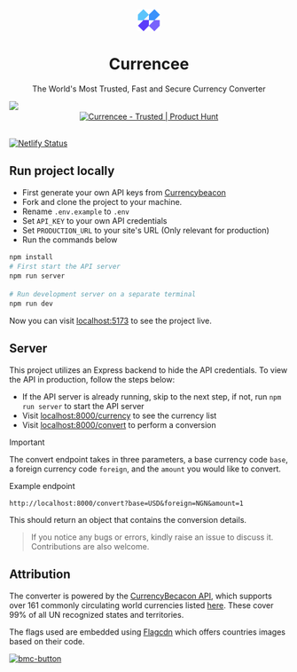 <div align="center">
<a href="https://curencee.pro"><img src="public/logo.png" alt="logo" width="40px"></a>  
</div>

<div align="center">
<h1>Currencee</h1>
<p>The World's Most Trusted, Fast and Secure Currency Converter</p> 
</div>

<img src="https://res.cloudinary.com/victoreke/image/upload/v1722546085/currencee/cover.png">

<br />
<div align="center">
<a href="https://www.producthunt.com/posts/currencee?utm_source=badge-featured&utm_medium=badge&utm_souce=badge-currencee" target="_blank"><img src="https://api.producthunt.com/widgets/embed-image/v1/featured.svg?post_id=351079&theme=light" alt="Currencee - Trusted | Product Hunt" style="width: 190px; height: 54px;" width="250" height="54" /></a>
</div><br>

[![Netlify Status](https://api.netlify.com/api/v1/badges/f7c5c576-f1b4-40f9-ba1b-6a39ec0ffa1d/deploy-status)](https://app.netlify.com/sites/currencee/deploys)

## Run project locally

- First generate your own API keys from [Currencybeacon](https://currencybeacon.com)
- Fork and clone the project to your machine.
- Rename `.env.example` to `.env`
- Set `API_KEY` to your own API credentials
- Set `PRODUCTION_URL` to your site's URL (Only relevant for production)
- Run the commands below

```sh
npm install
# First start the API server
npm run server

# Run development server on a separate terminal
npm run dev
```

Now you can visit [localhost:5173](http://localhost:5173) to see the project live.

## Server

This project utilizes an Express backend to hide the API credentials. To view the API in production, follow the steps below:

- If the API server is already running, skip to the next step, if not, run `npm run server` to start the API server
- Visit [localhost:8000/currency](http://localhost:8000/currency) to see the currency list
- Visit [localhost:8000/convert](http://localhost:8000/convert) to perform a conversion

> [!IMPORTANT]
> The convert endpoint takes in three parameters, a base currency code `base`, a foreign currency code `foreign`, and the `amount` you would like to convert.

Example endpoint

```
http://localhost:8000/convert?base=USD&foreign=NGN&amount=1
```

This should return an object that contains the conversion details.

> If you notice any bugs or errors, kindly raise an issue to discuss it. Contributions are also welcome.

## Attribution

The converter is powered by the [CurrencyBecacon API](https://currencybeacon.com), which supports over 161 commonly circulating world currencies listed [here](https://currencybeacon.com/supported-currencies). These cover 99% of all UN recognized states and territories.

The flags used are embedded using [Flagcdn](https://flagcdn.com/) which offers countries images based on their code.

<a href="https://www.buymeacoffee.com/victoreke">
  <img width="140px" alt="bmc-button" src="https://user-images.githubusercontent.com/62628408/127788747-8850d386-fc61-4fff-b18f-8c5ee597be34.png">
</a>
